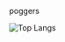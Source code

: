 poggers

![Top Langs](https://github-readme-stats.vercel.app/api/top-langs/?username=TAJ4K&theme=tokyonight)
